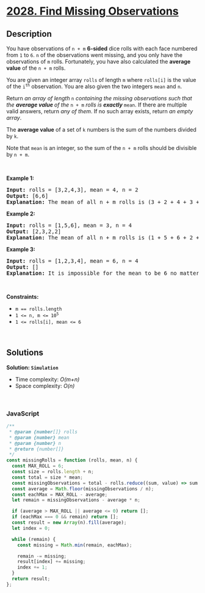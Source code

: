# [2028. Find Missing Observations](https://leetcode.com/problems/find-missing-observations)

## Description

<div class="elfjS" data-track-load="description_content"><p>You have observations of <code>n + m</code> <strong>6-sided</strong> dice rolls with each face numbered from <code>1</code> to <code>6</code>. <code>n</code> of the observations went missing, and you only have the observations of <code>m</code> rolls. Fortunately, you have also calculated the <strong>average value</strong> of the <code>n + m</code> rolls.</p>

<p>You are given an integer array <code>rolls</code> of length <code>m</code> where <code>rolls[i]</code> is the value of the <code>i<sup>th</sup></code> observation. You are also given the two integers <code>mean</code> and <code>n</code>.</p>

<p>Return <em>an array of length </em><code>n</code><em> containing the missing observations such that the <strong>average value </strong>of the </em><code>n + m</code><em> rolls is <strong>exactly</strong> </em><code>mean</code>. If there are multiple valid answers, return <em>any of them</em>. If no such array exists, return <em>an empty array</em>.</p>

<p>The <strong>average value</strong> of a set of <code>k</code> numbers is the sum of the numbers divided by <code>k</code>.</p>

<p>Note that <code>mean</code> is an integer, so the sum of the <code>n + m</code> rolls should be divisible by <code>n + m</code>.</p>

<p>&nbsp;</p>
<p><strong class="example">Example 1:</strong></p>

<pre><strong>Input:</strong> rolls = [3,2,4,3], mean = 4, n = 2
<strong>Output:</strong> [6,6]
<strong>Explanation:</strong> The mean of all n + m rolls is (3 + 2 + 4 + 3 + 6 + 6) / 6 = 4.
</pre>

<p><strong class="example">Example 2:</strong></p>

<pre><strong>Input:</strong> rolls = [1,5,6], mean = 3, n = 4
<strong>Output:</strong> [2,3,2,2]
<strong>Explanation:</strong> The mean of all n + m rolls is (1 + 5 + 6 + 2 + 3 + 2 + 2) / 7 = 3.
</pre>

<p><strong class="example">Example 3:</strong></p>

<pre><strong>Input:</strong> rolls = [1,2,3,4], mean = 6, n = 4
<strong>Output:</strong> []
<strong>Explanation:</strong> It is impossible for the mean to be 6 no matter what the 4 missing rolls are.
</pre>

<p>&nbsp;</p>
<p><strong>Constraints:</strong></p>

<ul>
	<li><code>m == rolls.length</code></li>
	<li><code>1 &lt;= n, m &lt;= 10<sup>5</sup></code></li>
	<li><code>1 &lt;= rolls[i], mean &lt;= 6</code></li>
</ul>
</div>

<p>&nbsp;</p>

## Solutions

**Solution: `Simulation`**

- Time complexity: <em>O(m+n)</em>
- Space complexity: <em>O(n)</em>

<p>&nbsp;</p>

### **JavaScript**

```js
/**
 * @param {number[]} rolls
 * @param {number} mean
 * @param {number} n
 * @return {number[]}
 */
const missingRolls = function (rolls, mean, n) {
  const MAX_ROLL = 6;
  const size = rolls.length + n;
  const total = size * mean;
  const missingObservations = total - rolls.reduce((sum, value) => sum + value);
  const average = Math.floor(missingObservations / n);
  const eachMax = MAX_ROLL - average;
  let remain = missingObservations - average * n;

  if (average > MAX_ROLL || average <= 0) return [];
  if (eachMax === 0 && remain) return [];
  const result = new Array(n).fill(average);
  let index = 0;

  while (remain) {
    const missing = Math.min(remain, eachMax);

    remain -= missing;
    result[index] += missing;
    index += 1;
  }
  return result;
};
```
